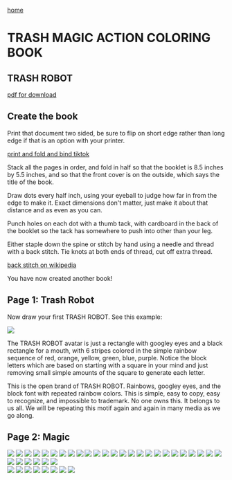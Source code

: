 [home](scrolls/home)

# TRASH MAGIC ACTION COLORING BOOK

## TRASH ROBOT

[pdf for download](https://github.com/LafeLabs/trashmagic/raw/main/booklettersizebooklet.pdf)

## Create the book

Print that document two sided, be sure to flip on short edge rather than long edge if that is an option with your printer.

[print and fold and bind tiktok](https://www.tiktok.com/@trash_robot/video/7034551659426712879)

Stack all the pages in order, and fold in half so that the booklet is 8.5 inches by 5.5 inches, and so that the front cover is on the outside, which says the title of the book.

Draw dots every half inch, using your eyeball to judge how far in from the edge to make it. Exact dimensions don't matter, just make it about that distance and as even as you can.  

Punch holes on each dot with a thumb tack, with cardboard in the back of the booklet so the tack has somewhere to push into other than your leg.  

Either staple down the spine or stitch by hand using a needle and thread with a back stitch.  Tie knots at both ends of thread, cut off extra thread.  

[back stitch on wikipedia](https://en.wikipedia.org/wiki/Backstitch)



You have now created another book!

## Page 1: Trash Robot

Now draw your first TRASH ROBOT.  See this example:

![](https://i.imgur.com/MkjWcsk.jpg)

The TRASH ROBOT avatar is just a rectangle with googley eyes and a black rectangle for a mouth, with 6 stripes colored in the simple rainbow sequence of red, orange, yellow, green, blue, purple. Notice the block letters which are based on starting with a square in your mind and just removing small simple amounts of the square to generate each letter.

This is the open brand of TRASH ROBOT.  Rainbows, googley eyes, and the block font with repeated rainbow colors.  This is simple, easy to copy, easy to recognize, and impossible to trademark.  No one owns this.  It belongs to us all.  We will be repeating this motif again and again in many media as we go along.

## Page 2: Magic


![](symbolserver/symbolfeed/trashrobotavatar.svg)
![](imageserver/uploadimages/cover.png)
![](imageserver/uploadimages/trashrobot.png)
![](imageserver/uploadimages/image12.png)
![](imageserver/uploadimages/magicsymbols.png)
![](imageserver/uploadimages/trashcore.png)
![](imageserver/uploadimages/image13.png)
![](imageserver/uploadimages/image14.png)
![](imageserver/uploadimages/trashgraph.png)
![](imageserver/uploadimages/trashfactory.png)
![](imageserver/uploadimages/trashfeed.png)
![](imageserver/uploadimages/community.png)
![](imageserver/uploadimages/bulletinboard.png)
![](imageserver/uploadimages/trashstation.png)
![](imageserver/uploadimages/trashacademy.png)
![](imageserver/uploadimages/trashlabs.png)
![](imageserver/uploadimages/geometronscroll.png)
![](imageserver/uploadimages/image17.png)
![](imageserver/uploadimages/magicbook.png)
![](imageserver/uploadimages/web.png)
![](imageserver/uploadimages/streets.png)
![](imageserver/uploadimages/watershed.png)
![](imageserver/uploadimages/travels.png)
![](imageserver/uploadimages/events.png)
![](imageserver/uploadimages/shapes.png)
![](imageserver/uploadimages/circles6.png)
![](imageserver/uploadimages/image4.png)
![](imageserver/uploadimages/image5.png)
![](imageserver/uploadimages/image6.png)
![](imageserver/uploadimages/image7.png)
![](imageserver/uploadimages/image18.png)		
![](imageserver/uploadimages/qubert.png)
![](imageserver/uploadimages/pi.png)
![](imageserver/uploadimages/artbox.png)
![](imageserver/uploadimages/image9.png)
![](imageserver/uploadimages/flag.png)
![](imageserver/uploadimages/bag.png)
![](imageserver/uploadimages/image10.png)
![](imageserver/uploadimages/image1.png)
